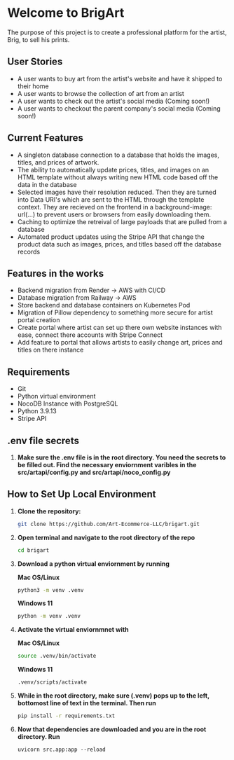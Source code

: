 # Welcome to BrigArt

The purpose of this project is to create a professional platform for the artist, Brig, to sell his prints.

## User Stories 
- A user wants to buy art from the artist's website and have it shipped to their home
- A user wants to browse the collection of art from an artist
- A user wants to check out the artist's social media (Coming soon!)
- A user wants to checkout the parent company's social media (Coming soon!)


## Current Features
- A singleton database connection to a database that holds the images, titles, and prices of artwork.
- The ability to automatically update prices, titles, and images on an HTML template without always writing new HTML code based off the data in the database
- Selected images have their resolution reduced. Then they are turned into Data URI's which are sent to the HTML through the template context. They are recieved on the frontend in a background-image: url(...) to prevent users or browsers from easily downloading them.
- Caching to optimize the retreival of large payloads that are pulled from a database
- Automated product updates using the Stripe API that change the product data such as images, prices, and titles based off the database records

## Features in the works
- Backend migration from Render -> AWS with CI/CD
- Database migration from Railway -> AWS
- Store backend and database containers on Kubernetes Pod
- Migration of Pillow dependency to something more secure for artist portal creation
- Create portal where artist can set up there own website instances with ease, connect there accounts with Stripe Connect
- Add feature to portal that allows artists to easily change art, prices and titles on there instance

## Requirements
- Git
- Python virtual environment
- NocoDB Instance with PostgreSQL
- Python 3.9.13
- Stripe API

## .env file secrets

1. **Make sure the .env file is in the root directory. You need the secrets to be filled out. Find the necessary enviornment varibles in the src/artapi/config.py and src/artapi/noco_config.py**


## How to Set Up Local Environment

1. **Clone the repository:**

   ```bash
   git clone https://github.com/Art-Ecommerce-LLC/brigart.git
   ```

2. **Open terminal and navigate to the root directory of the repo**

   ```bash
   cd brigart
   ```

3. **Download a python virtual enviornment by running**

   **Mac OS/Linux**
   ```bash
   python3 -m venv .venv
   ```

   **Windows 11**
   ```bash
   python -m venv .venv
   ```

4. **Activate the virtual enviornmnet with**

   **Mac OS/Linux**
   ```bash
   source .venv/bin/activate
   ```

   **Windows 11**
   ```bash
   .venv/scripts/activate
   ```

5. **While in the root directory, make sure (.venv) pops up to the left, bottomost line of text in the terminal. Then run**

   ```bash
   pip install -r requirements.txt
   ```

6. **Now that dependencies are downloaded and you are in the root directory. Run**
   ```
   uvicorn src.app:app --reload
   ```



